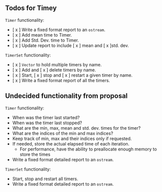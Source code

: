 ## Todos for Timey

`Timer` functionality:

* [ x ] Write a fixed format report to an `ostream`.
* [ x ] Add mean time to Timer.
* [ x ] Add Std. Dev. time to Timer.
* [ x ] Update report to include [ x ] mean and [ x ]std. dev.

`TimerSet` functionality:

* [ x ] `Vector` to hold multiple timers by name.
* [ x ] Add and [ x ] delete timers by name.
* [ x ] Start, [ x ] stop and [ x ] restart a given timer by name.
* [ x ] Write a fixed format report of all the timers.


## Undecided functionality from proposal

`Timer` functionality:

* When was the timer last started?
* When was the timer last stopped?
* What are the min, max, mean and std. dev. times for the timer?
* What are the indices of the min and max indices?
* Keep track of min, max and their indices only if requested.
* If needed, store the actual elapsed time of each iteration.
    * For performance, have the ability to preallocate enough memory to store
      the times
* Write a fixed format detailed report to an `ostream`.

`TimerSet` functionality:

* Start, stop and restart all timers.
* Write a fixed format detailed report to an `ostream`.
